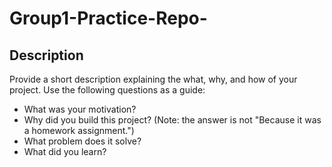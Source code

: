 # Group1-Practice-Repo-

<screenshot of the deployed app>

[<link to the deployed app>](https://tonntribe.github.io/ASD-Nudge/rewards.html)

## Description

Provide a short description explaining the what, why, and how of your project. Use the following questions as a guide:

- What was your motivation?
- Why did you build this project? (Note: the answer is not "Because it was a homework assignment.")
- What problem does it solve?
- What did you learn?
